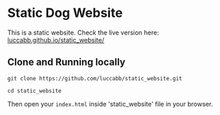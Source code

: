 # Static Dog Website

This is a static website. Check the live version here: [luccabb.github.io/static_website/](luccabb.github.io/static_website/)

## Clone and Running locally

`git clone https://github.com/luccabb/static_website.git`

`cd static_website`

Then open your `index.html` inside 'static_website' file in your browser. 
